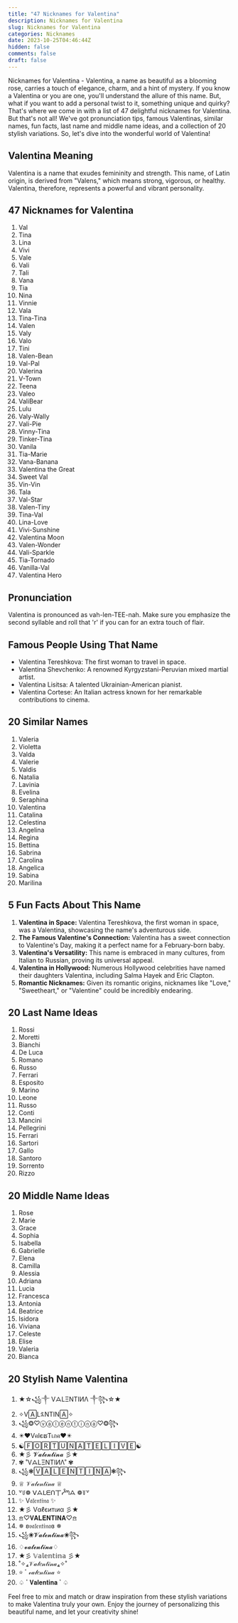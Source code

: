```yaml
---
title: "47 Nicknames for Valentina"
description: Nicknames for Valentina
slug: Nicknames for Valentina
categories: Nicknames
date: 2023-10-25T04:46:44Z
hidden: false
comments: false
draft: false
---
```


Nicknames for Valentina - Valentina, a name as beautiful as a blooming rose, carries a touch of elegance, charm, and a hint of mystery. If you know a Valentina or you are one, you'll understand the allure of this name. But, what if you want to add a personal twist to it, something unique and quirky? That's where we come in with a list of 47 delightful nicknames for Valentina. But that's not all! We've got pronunciation tips, famous Valentinas, similar names, fun facts, last name and middle name ideas, and a collection of 20 stylish variations. So, let's dive into the wonderful world of Valentina!

## Valentina Meaning

Valentina is a name that exudes femininity and strength. This name, of Latin origin, is derived from "Valens," which means strong, vigorous, or healthy. Valentina, therefore, represents a powerful and vibrant personality.

## 47 Nicknames for Valentina

1. Val
2. Tina
3. Lina
4. Vivi
5. Vale
6. Vali
7. Tali
8. Vana
9. Tia
10. Nina
11. Vinnie
12. Vala
13. Tina-Tina
14. Valen
15. Valy
16. Valo
17. Tini
18. Valen-Bean
19. Val-Pal
20. Valerina
21. V-Town
22. Teena
23. Valeo
24. ValiBear
25. Lulu
26. Valy-Wally
27. Vali-Pie
28. Vinny-Tina
29. Tinker-Tina
30. Vanila
31. Tia-Marie
32. Vana-Banana
33. Valentina the Great
34. Sweet Val
35. Vin-Vin
36. Tala
37. Val-Star
38. Valen-Tiny
39. Tina-Val
40. Lina-Love
41. Vivi-Sunshine
42. Valentina Moon
43. Valen-Wonder
44. Vali-Sparkle
45. Tia-Tornado
46. Vanilla-Val
47. Valentina Hero

## Pronunciation

Valentina is pronounced as vah-len-TEE-nah. Make sure you emphasize the second syllable and roll that 'r' if you can for an extra touch of flair.

## Famous People Using That Name

- Valentina Tereshkova: The first woman to travel in space.
- Valentina Shevchenko: A renowned Kyrgyzstani-Peruvian mixed martial artist.
- Valentina Lisitsa: A talented Ukrainian-American pianist.
- Valentina Cortese: An Italian actress known for her remarkable contributions to cinema.

## 20 Similar Names

1. Valeria
2. Violetta
3. Valda
4. Valerie
5. Valdis
6. Natalia
7. Lavinia
8. Evelina
9. Seraphina
10. Valentina
11. Catalina
12. Celestina
13. Angelina
14. Regina
15. Bettina
16. Sabrina
17. Carolina
18. Angelica
19. Sabina
20. Marilina

## 5 Fun Facts About This Name

1. **Valentina in Space:** Valentina Tereshkova, the first woman in space, was a Valentina, showcasing the name's adventurous side.
2. **The Famous Valentine's Connection:** Valentina has a sweet connection to Valentine's Day, making it a perfect name for a February-born baby.
3. **Valentina's Versatility:** This name is embraced in many cultures, from Italian to Russian, proving its universal appeal.
4. **Valentina in Hollywood:** Numerous Hollywood celebrities have named their daughters Valentina, including Salma Hayek and Eric Clapton.
5. **Romantic Nicknames:** Given its romantic origins, nicknames like "Love," "Sweetheart," or "Valentine" could be incredibly endearing.

## 20 Last Name Ideas

1. Rossi
2. Moretti
3. Bianchi
4. De Luca
5. Romano
6. Russo
7. Ferrari
8. Esposito
9. Marino
10. Leone
11. Russo
12. Conti
13. Mancini
14. Pellegrini
15. Ferrari
16. Sartori
17. Gallo
18. Santoro
19. Sorrento
20. Rizzo

## 20 Middle Name Ideas

1. Rose
2. Marie
3. Grace
4. Sophia
5. Isabella
6. Gabrielle
7. Elena
8. Camilla
9. Alessia
10. Adriana
11. Lucia
12. Francesca
13. Antonia
14. Beatrice
15. Isidora
16. Viviana
17. Celeste
18. Elise
19. Valeria
20. Bianca

## 20 Stylish Name Valentina

1. ★☆꧁༒ VᗋLΞNTIИΛ ༒꧂☆★
2. ✧V🄰LꍍNTIN🄰✧
3. ꧁❂♡ⓥⓐⓛⓔⓝⓣⓘⓝⓐ♡❂꧂
4. ✴️❤️VคlєຮTเภค❤️✴️
5. ☯️🄵🄾🅁🅃🅄🄽🄰🅃🄴🄻🄸🅅🄴☯️
6. ★彡 𝓥𝓪𝓵𝓮𝓷𝓽𝓲𝓷𝓪 彡★
7. ✾ ˚VᗋLΞNTIИΛ˚ ✾
8. ꧁❃🅅🄰🄻🄴🄽🅃🄸🄽🄰❃꧂
9. ♕ 𝒱𝒶𝓁ℯ𝓃𝓉𝒾𝓃𝒶 ♕
10. ꒷꒥❁ ᐯᗋᒪᗴᑎ丅ᓮᘉᗋ ❁꒦꒷
11. ✨ V𝔞𝔩𝔢𝔫𝔱𝔦𝔫𝔞 ✨
12. ★彡 Vαℓєитιиα 彡★
13. 𖠿♡𝐕𝐀𝐋𝐄𝐍𝐓𝐈𝐍𝐀♡𖠿
14. ✵ ʚ𝔳𝔞𝔩𝔢𝔫𝔱𝔦𝔫𝔞ɞ ✵
15. ꧁❀𝓥𝓪𝓵𝓮𝓷𝓽𝓲𝓷𝓪❀꧂
16. ♢𝓿𝓪𝓵𝓮𝓷𝓽𝓲𝓷𝓪♢
17. ★彡 𝕍𝕒𝕝𝕖𝕟𝕥𝕚𝕟𝕒 彡★
18. ˚✧₄𝒱𝒶𝓁𝑒𝓃𝓉𝒾𝓃𝒶₄✧˚
19. ⭐ ٴ  𝓋𝒶𝓁𝑒𝓃𝓉𝒾𝓃𝒶 ⭐
20. ♤ ٴ  𝐕𝐚𝐥𝐞𝐧𝐭𝐢𝐧𝐚 ٴ ♤

Feel free to mix and match or draw inspiration from these stylish variations to make Valentina truly your own. Enjoy the journey of personalizing this beautiful name, and let your creativity shine!